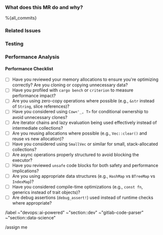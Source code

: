 ### What does this MR do and why?

<!--
Describe at a high level what your merge request does and why.

Please keep this description updated with any discussion that takes place so
that reviewers can understand your intent. Keeping the description updated is
especially important if they didn't participate in the discussion.
-->

%{all_commits}

### Related Issues

<!--
Does this MR close or contribute to any issues/epics?
-->

### Testing 

<!--
How have you tested the change?
-->

### Performance Analysis

<!--
Please inspect the benchmarking and flamegraph results. Have you noticed any regressions? 
What is the Big(O) complexity of your change? 
-->

#### Performance Checklist
- [ ] Have you reviewed your memory allocations to ensure you're optimizing correctly? Are you cloning or copying unnecessary data?
- [ ] Have you profiled with `cargo bench` or `criterion` to measure performance impact?
- [ ] Are you using zero-copy operations where possible (e.g., `&str` instead of `String`, slice references)?
- [ ] Have you considered using `Cow<'_, T>` for conditional ownership to avoid unnecessary clones?
- [ ] Are iterator chains and lazy evaluation being used effectively instead of intermediate collections?
- [ ] Are you reusing allocations where possible (e.g., `Vec::clear()` and reuse vs new allocation)?
- [ ] Have you considered using `SmallVec` or similar for small, stack-allocated collections?
- [ ] Are async operations properly structured to avoid blocking the executor?
- [ ] Have you reviewed `unsafe` code blocks for both safety and performance implications?
- [ ] Are you using appropriate data structures (e.g., `HashMap` vs `BTreeMap` vs `IndexMap`)?
- [ ] Have you considered compile-time optimizations (e.g., `const fn`, generics instead of trait objects)?
- [ ] Are debug assertions (`debug_assert!`) used instead of runtime checks where appropriate?

/label ~"devops::ai-powered" ~"section::dev" ~"gitlab-code-parser" ~"section::data-science"

/assign me
